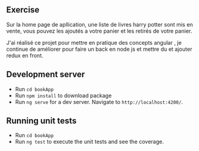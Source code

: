 ## Exercise

Sur la home page de apllication, une liste de livres harry potter sont mis en vente, vous pouvez les ajoutés a votre panier et les retirés de votre panier.

J'ai réalisé ce projet pour mettre en pratique des concepts angular , je continue de améliorer pour faire un back en node js et mettre du et ajouter redux en front. 

## Development server
* Run `cd bookApp`
* Run `npm install` to download package
* Run `ng serve` for a dev server. Navigate to `http://localhost:4200/`.

## Running unit tests
* Run `cd bookApp`
* Run `ng test` to execute the unit tests and see the coverage.

